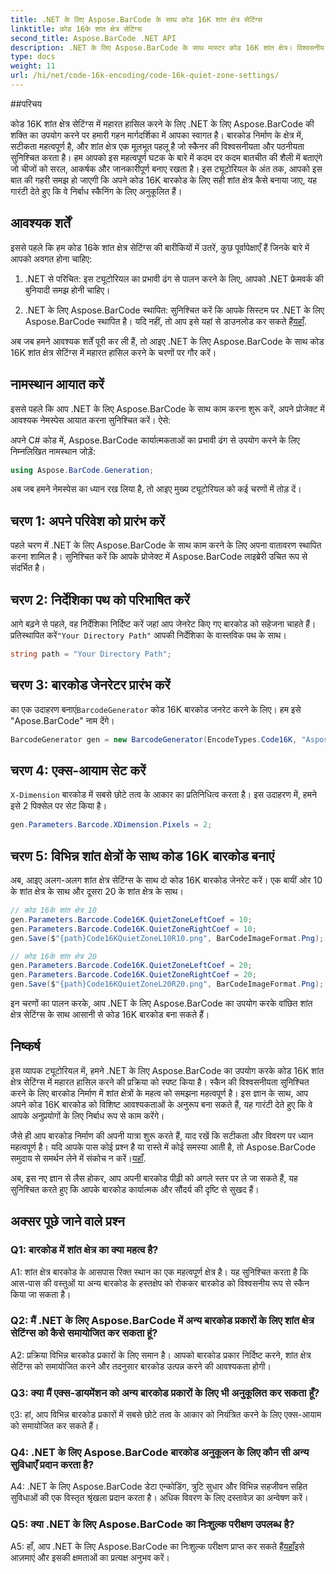 ```yaml
---
title: .NET के लिए Aspose.BarCode के साथ कोड 16K शांत क्षेत्र सेटिंग्स
linktitle: कोड 16के शांत क्षेत्र सेटिंग्स
second_title: Aspose.BarCode .NET API
description: .NET के लिए Aspose.BarCode के साथ मास्टर कोड 16K शांत क्षेत्र। विश्वसनीय स्कैनिंग के लिए बारकोड सेटिंग्स को अनुकूलित करें।
type: docs
weight: 11
url: /hi/net/code-16k-encoding/code-16k-quiet-zone-settings/
---
```

##परिचय

कोड 16K शांत क्षेत्र सेटिंग्स में महारत हासिल करने के लिए .NET के लिए Aspose.BarCode की शक्ति का उपयोग करने पर हमारी गहन मार्गदर्शिका में आपका स्वागत है। बारकोड निर्माण के क्षेत्र में, सटीकता महत्वपूर्ण है, और शांत क्षेत्र एक मूलभूत पहलू है जो स्कैनर की विश्वसनीयता और पठनीयता सुनिश्चित करता है। हम आपको इस महत्वपूर्ण घटक के बारे में कदम दर कदम बातचीत की शैली में बताएंगे जो चीजों को सरल, आकर्षक और जानकारीपूर्ण बनाए रखता है। इस ट्यूटोरियल के अंत तक, आपको इस बात की गहरी समझ हो जाएगी कि अपने कोड 16K बारकोड के लिए सही शांत क्षेत्र कैसे बनाया जाए, यह गारंटी देते हुए कि वे निर्बाध स्कैनिंग के लिए अनुकूलित हैं।

## आवश्यक शर्तें

इससे पहले कि हम कोड 16के शांत क्षेत्र सेटिंग्स की बारीकियों में उतरें, कुछ पूर्वापेक्षाएँ हैं जिनके बारे में आपको अवगत होना चाहिए:

1. .NET से परिचित: इस ट्यूटोरियल का प्रभावी ढंग से पालन करने के लिए, आपको .NET फ्रेमवर्क की बुनियादी समझ होनी चाहिए।

2.  .NET के लिए Aspose.BarCode स्थापित: सुनिश्चित करें कि आपके सिस्टम पर .NET के लिए Aspose.BarCode स्थापित है। यदि नहीं, तो आप इसे यहां से डाउनलोड कर सकते हैं[यहाँ](https://releases.aspose.com/barcode/net/).

अब जब हमने आवश्यक शर्तें पूरी कर ली हैं, तो आइए .NET के लिए Aspose.BarCode के साथ कोड 16K शांत क्षेत्र सेटिंग्स में महारत हासिल करने के चरणों पर गौर करें।

## नामस्थान आयात करें

इससे पहले कि आप .NET के लिए Aspose.BarCode के साथ काम करना शुरू करें, अपने प्रोजेक्ट में आवश्यक नेमस्पेस आयात करना सुनिश्चित करें। ऐसे:

अपने C# कोड में, Aspose.BarCode कार्यात्मकताओं का प्रभावी ढंग से उपयोग करने के लिए निम्नलिखित नामस्थान जोड़ें:

```csharp
using Aspose.BarCode.Generation;
```

अब जब हमने नेमस्पेस का ध्यान रख लिया है, तो आइए मुख्य ट्यूटोरियल को कई चरणों में तोड़ दें।

## चरण 1: अपने परिवेश को प्रारंभ करें

पहले चरण में .NET के लिए Aspose.BarCode के साथ काम करने के लिए अपना वातावरण स्थापित करना शामिल है। सुनिश्चित करें कि आपके प्रोजेक्ट में Aspose.BarCode लाइब्रेरी उचित रूप से संदर्भित है।

## चरण 2: निर्देशिका पथ को परिभाषित करें

 आगे बढ़ने से पहले, वह निर्देशिका निर्दिष्ट करें जहां आप जेनरेट किए गए बारकोड को सहेजना चाहते हैं। प्रतिस्थापित करें`"Your Directory Path"` आपकी निर्देशिका के वास्तविक पथ के साथ।

```csharp
string path = "Your Directory Path";
```

## चरण 3: बारकोड जेनरेटर प्रारंभ करें

 का एक उदाहरण बनाएं`BarcodeGenerator` कोड 16K बारकोड जनरेट करने के लिए। हम इसे "Apose.BarCode" नाम देंगे।

```csharp
BarcodeGenerator gen = new BarcodeGenerator(EncodeTypes.Code16K, "Aspose.BarCode");
```

## चरण 4: एक्स-आयाम सेट करें

`X-Dimension` बारकोड में सबसे छोटे तत्व के आकार का प्रतिनिधित्व करता है। इस उदाहरण में, हमने इसे 2 पिक्सेल पर सेट किया है।

```csharp
gen.Parameters.Barcode.XDimension.Pixels = 2;
```

## चरण 5: विभिन्न शांत क्षेत्रों के साथ कोड 16K बारकोड बनाएं

अब, आइए अलग-अलग शांत क्षेत्र सेटिंग्स के साथ दो कोड 16K बारकोड जेनरेट करें। एक बायीं ओर 10 के शांत क्षेत्र के साथ और दूसरा 20 के शांत क्षेत्र के साथ।

```csharp
// कोड 16के शांत क्षेत्र 10
gen.Parameters.Barcode.Code16K.QuietZoneLeftCoef = 10;
gen.Parameters.Barcode.Code16K.QuietZoneRightCoef = 10;
gen.Save($"{path}Code16KQuietZoneL10R10.png", BarCodeImageFormat.Png);

// कोड 16के शांत क्षेत्र 20
gen.Parameters.Barcode.Code16K.QuietZoneLeftCoef = 20;
gen.Parameters.Barcode.Code16K.QuietZoneRightCoef = 20;
gen.Save($"{path}Code16KQuietZoneL20R20.png", BarCodeImageFormat.Png);
```

इन चरणों का पालन करके, आप .NET के लिए Aspose.BarCode का उपयोग करके वांछित शांत क्षेत्र सेटिंग्स के साथ आसानी से कोड 16K बारकोड बना सकते हैं।

## निष्कर्ष

इस व्यापक ट्यूटोरियल में, हमने .NET के लिए Aspose.BarCode का उपयोग करके कोड 16K शांत क्षेत्र सेटिंग्स में महारत हासिल करने की प्रक्रिया को स्पष्ट किया है। स्कैन की विश्वसनीयता सुनिश्चित करने के लिए बारकोड निर्माण में शांत क्षेत्रों के महत्व को समझना महत्वपूर्ण है। इस ज्ञान के साथ, आप अपने कोड 16K बारकोड को विशिष्ट आवश्यकताओं के अनुरूप बना सकते हैं, यह गारंटी देते हुए कि वे आपके अनुप्रयोगों के लिए निर्बाध रूप से काम करेंगे।

 जैसे ही आप बारकोड निर्माण की अपनी यात्रा शुरू करते हैं, याद रखें कि सटीकता और विवरण पर ध्यान महत्वपूर्ण है। यदि आपके पास कोई प्रश्न है या रास्ते में कोई समस्या आती है, तो Aspose.BarCode समुदाय से समर्थन लेने में संकोच न करें।[यहाँ](https://forum.aspose.com/c/barcode/13).

अब, इस नए ज्ञान से लैस होकर, आप अपनी बारकोड पीढ़ी को अगले स्तर पर ले जा सकते हैं, यह सुनिश्चित करते हुए कि आपके बारकोड कार्यात्मक और सौंदर्य की दृष्टि से सुखद हैं।

## अक्सर पूछे जाने वाले प्रश्न

### Q1: बारकोड में शांत क्षेत्र का क्या महत्व है?
   
A1: शांत क्षेत्र बारकोड के आसपास रिक्त स्थान का एक महत्वपूर्ण क्षेत्र है। यह सुनिश्चित करता है कि आस-पास की वस्तुओं या अन्य बारकोड के हस्तक्षेप को रोककर बारकोड को विश्वसनीय रूप से स्कैन किया जा सकता है।

### Q2: मैं .NET के लिए Aspose.BarCode में अन्य बारकोड प्रकारों के लिए शांत क्षेत्र सेटिंग्स को कैसे समायोजित कर सकता हूं?

A2: प्रक्रिया विभिन्न बारकोड प्रकारों के लिए समान है। आपको बारकोड प्रकार निर्दिष्ट करने, शांत क्षेत्र सेटिंग्स को समायोजित करने और तदनुसार बारकोड उत्पन्न करने की आवश्यकता होगी।

### Q3: क्या मैं एक्स-डायमेंशन को अन्य बारकोड प्रकारों के लिए भी अनुकूलित कर सकता हूँ?

ए3: हां, आप विभिन्न बारकोड प्रकारों में सबसे छोटे तत्व के आकार को नियंत्रित करने के लिए एक्स-आयाम को समायोजित कर सकते हैं।

### Q4: .NET के लिए Aspose.BarCode बारकोड अनुकूलन के लिए कौन सी अन्य सुविधाएँ प्रदान करता है?

A4: .NET के लिए Aspose.BarCode डेटा एन्कोडिंग, त्रुटि सुधार और विभिन्न सहजीवन सहित सुविधाओं की एक विस्तृत श्रृंखला प्रदान करता है। अधिक विवरण के लिए दस्तावेज़ का अन्वेषण करें।

### Q5: क्या .NET के लिए Aspose.BarCode का निःशुल्क परीक्षण उपलब्ध है?

 A5: हाँ, आप .NET के लिए Aspose.BarCode का निःशुल्क परीक्षण प्राप्त कर सकते हैं[यहाँ](https://releases.aspose.com/)इसे आज़माएं और इसकी क्षमताओं का प्रत्यक्ष अनुभव करें।